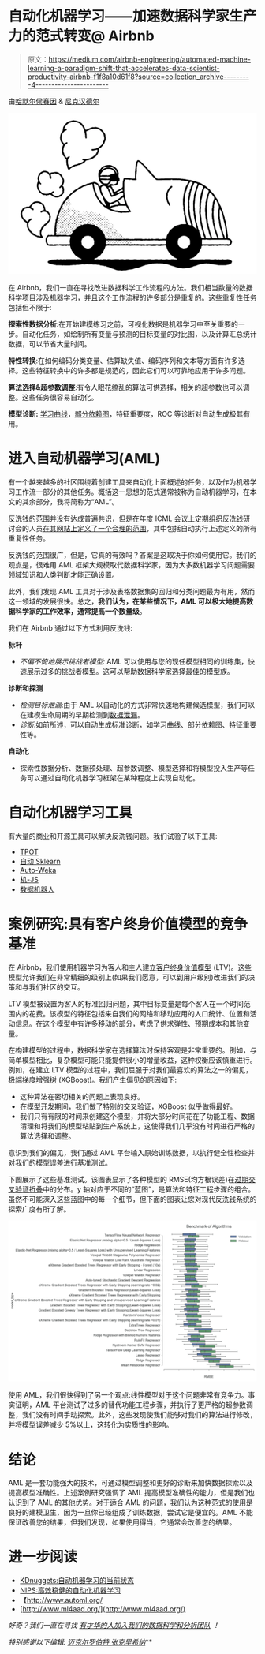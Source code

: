 # 自动化机器学习——加速数据科学家生产力的范式转变@ Airbnb

> 原文：<https://medium.com/airbnb-engineering/automated-machine-learning-a-paradigm-shift-that-accelerates-data-scientist-productivity-airbnb-f1f8a10d61f8?source=collection_archive---------4----------------------->

由[哈默尔侯赛因](https://www.linkedin.com/in/hamelhusain/) & [尼克汉德尔](https://www.linkedin.com/in/nicholashandel/)

![](img/5f87c6a314697d67e2e7a344dd41fd55.png)

在 Airbnb，我们一直在寻找改进数据科学工作流程的方法。我们相当数量的数据科学项目涉及机器学习，并且这个工作流程的许多部分是重复的。这些重复性任务包括但不限于:

**探索性数据分析**:在开始建模练习之前，可视化数据是机器学习中至关重要的一步。自动化任务，如绘制所有变量与预测的目标变量的对比图，以及计算汇总统计数据，可以节省大量时间。

**特性转换**:在如何编码分类变量、估算缺失值、编码序列和文本等方面有许多选择。这些特征转换中的许多都是规范的，因此它们可以可靠地应用于许多问题。

**算法选择&超参数调整**:有令人眼花缭乱的算法可供选择，相关的超参数也可以调整。这些任务很容易自动化。

**模型诊断:** [学习曲线](http://scikit-learn.org/stable/modules/learning_curve.html#learning-curve)，[部分依赖图](http://scikit-learn.org/stable/auto_examples/ensemble/plot_partial_dependence.html)，特征重要度，ROC 等诊断对自动生成极其有用。

# 进入自动机器学习(AML)

有一个越来越多的社区围绕着创建工具来自动化上面概述的任务，以及作为机器学习工作流一部分的其他任务。概括这一思想的范式通常被称为自动机器学习，在本文的其余部分，我将简称为“AML”。

反洗钱的范围并没有达成普遍共识，但是在年度 ICML 会议上定期组织反洗钱研讨会的人员[在其网站上定义了一个合理的范围](http://www.automl.org/index.html)，其中包括自动执行上述定义的所有重复性任务。

反洗钱的范围很广，但是，它真的有效吗？答案是这取决于你如何使用它。我们的观点是，很难用 AML 框架大规模取代数据科学家，因为大多数机器学习问题需要领域知识和人类判断才能正确设置。

此外，我们发现 AML 工具对于涉及表格数据集的回归和分类问题最为有用，然而这一领域的发展很快。总之，**我们认为，在某些情况下，AML 可以极大地提高数据科学家的工作效率，通常提高一个数量级**。

我们在 Airbnb 通过以下方式利用反洗钱:

**标杆**

*   *不偏不倚地展示挑战者模型:* AML 可以使用与您的现任模型相同的训练集，快速展示过多的挑战者模型。这可以帮助数据科学家选择最佳的模型族。

**诊断和探测**

*   *检测目标泄漏*:由于 AML 以自动化的方式非常快速地构建候选模型，我们可以在建模生命周期的早期检测到[数据泄漏](https://www.kaggle.com/wiki/Leakage)。
*   *诊断*:如前所述，可以自动生成标准诊断，如学习曲线、部分依赖图、特征重要性等。

**自动化**

*   探索性数据分析、数据预处理、超参数调整、模型选择和将模型投入生产等任务可以通过自动化机器学习框架在某种程度上实现自动化。

# 自动化机器学习工具

有大量的商业和开源工具可以解决反洗钱问题。我们试验了以下工具:

*   [TPOT](https://github.com/rhiever/tpot)
*   [自动 Sklearn](https://github.com/automl/auto-sklearn)
*   [Auto-Weka](http://www.cs.ubc.ca/labs/beta/Projects/autoweka/)
*   [机-JS](https://github.com/ClimbsRocks/machineJS)
*   [数据机器人](https://www.datarobot.com/)

# 案例研究:具有客户终身价值模型的竞争基准

在 Airbnb，我们使用机器学习为客人和主人建立[客户终身价值模型](https://en.wikipedia.org/wiki/Customer_lifetime_value) (LTV)。这些模型允许我们在非常精细的级别上(如果我们愿意，可以到用户级别)改进我们的决策和与我们社区的交互。

LTV 模型被设置为客人的标准回归问题，其中目标变量是每个客人在一个时间范围内的花费。该模型的特征包括来自我们的网络和移动应用的人口统计、位置和活动信息。在这个模型中有许多移动的部分，考虑了供求弹性、预期成本和其他变量。

在构建模型的过程中，数据科学家在选择算法时保持客观是非常重要的。例如，与简单模型相比，复杂模型可能只能提供很小的增量收益，这种权衡应该慎重进行。例如，在建立 LTV 模型的过程中，我们屈服于对我们最喜欢的算法之一的偏见，[极端梯度增强树](https://github.com/dmlc/xgboost) (XGBoost)。我们产生偏见的原因如下:

*   这种算法在密切相关的问题上表现良好。
*   在模型开发期间，我们做了特别的交叉验证，XGBoost 似乎做得最好。
*   我们只有有限的时间来创建这个模型，并将大部分时间花在了功能工程、数据清理和将我们的模型粘贴到生产系统上，这使得我们几乎没有时间进行严格的算法选择和调整。

意识到我们的偏见，我们通过 AML 平台输入原始训练数据，以执行健全性检查并对我们的模型误差进行基准测试。

下图展示了这些基准测试。该图表显示了各种模型的 RMSE(均方根误差)在[过期交叉验证折叠](http://robjhyndman.com/hyndsight/tscv/)中的分布。y 轴对应于不同的“蓝图”，是算法和特征工程步骤的组合。虽然不可能深入这些蓝图中的每一个细节，但下面的图表让您对现代反洗钱系统的探索广度有所了解。

![](img/e7d3067ce28b1905134b4dc5f83fb75b.png)

使用 AML，我们很快得到了另一个观点:线性模型对于这个问题非常有竞争力。事实证明，AML 平台测试了过多的替代功能工程步骤，并执行了更严格的超参数调整，我们没有时间手动探索。此外，这些发现使我们能够对我们的算法进行修改，并将模型误差减少 5%以上，这转化为实质性的影响。

# 结论

AML 是一套功能强大的技术，可通过模型调整和更好的诊断来加快数据探索以及提高模型准确性。上述案例研究强调了 AML 提高模型准确性的能力，但是我们也认识到了 AML 的其他优势。对于适合 AML 的问题，我们认为这种范式的使用是良好的建模卫生，因为一旦你已经组成了训练数据，尝试它是便宜的。AML 不能保证改善您的结果，但我们发现，如果使用得当，它通常会改善您的结果。

# 进一步阅读

*   [KDnuggets:自动机器学习的当前状态](http://www.kdnuggets.com/2017/01/current-state-automated-machine-learning.html)
*   [NIPS:高效稳健的自动化机器学习](https://papers.nips.cc/paper/5872-efficient-and-robust-automated-machine-learning.pdf)
*   【http://www.automl.org/ 
*   [http://www.ml4aad.org/](http://www.ml4aad.org/)

*好奇？我们一直在寻找* [*有才华的人加入我们的数据科学和分析团队*](https://www.airbnb.com/careers/departments/data-science-analytics) *！*

*特别感谢以下编辑:* [*迈克尔*](https://medium.com/u/7eb9280e24bb?source=post_page-----f1f8a10d61f8--------------------------------)*[*罗伯特·张*](https://medium.com/u/c00b242128fe?source=post_page-----f1f8a10d61f8--------------------------------)*[*克里希纳*](https://medium.com/u/f1bdf455696e?source=post_page-----f1f8a10d61f8--------------------------------)**